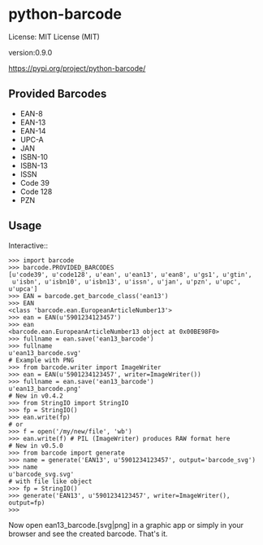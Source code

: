 
python-barcode
==============
License: MIT License (MIT)

version:0.9.0

https://pypi.org/project/python-barcode/


Provided Barcodes
-----------------

* EAN-8
* EAN-13
* EAN-14
* UPC-A
* JAN
* ISBN-10
* ISBN-13
* ISSN
* Code 39
* Code 128
* PZN

Usage
-----

Interactive::

    >>> import barcode
    >>> barcode.PROVIDED_BARCODES
    [u'code39', u'code128', u'ean', u'ean13', u'ean8', u'gs1', u'gtin',
     u'isbn', u'isbn10', u'isbn13', u'issn', u'jan', u'pzn', u'upc', u'upca']
    >>> EAN = barcode.get_barcode_class('ean13')
    >>> EAN
    <class 'barcode.ean.EuropeanArticleNumber13'>
    >>> ean = EAN(u'5901234123457')
    >>> ean
    <barcode.ean.EuropeanArticleNumber13 object at 0x00BE98F0>
    >>> fullname = ean.save('ean13_barcode')
    >>> fullname
    u'ean13_barcode.svg'
    # Example with PNG
    >>> from barcode.writer import ImageWriter
    >>> ean = EAN(u'5901234123457', writer=ImageWriter())
    >>> fullname = ean.save('ean13_barcode')
    u'ean13_barcode.png'
    # New in v0.4.2
    >>> from StringIO import StringIO
    >>> fp = StringIO()
    >>> ean.write(fp)
    # or
    >>> f = open('/my/new/file', 'wb')
    >>> ean.write(f) # PIL (ImageWriter) produces RAW format here
    # New in v0.5.0
    >>> from barcode import generate
    >>> name = generate('EAN13', u'5901234123457', output='barcode_svg')
    >>> name
    u'barcode_svg.svg'
    # with file like object
    >>> fp = StringIO()
    >>> generate('EAN13', u'5901234123457', writer=ImageWriter(), output=fp)
    >>>

Now open ean13_barcode.[svg|png] in a graphic app or simply in your browser
and see the created barcode. That's it.


